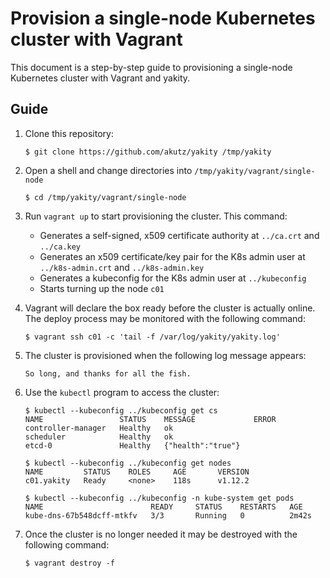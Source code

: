 # Provision a single-node Kubernetes cluster with Vagrant
This document is a step-by-step guide to provisioning a single-node Kubernetes 
cluster with Vagrant and yakity.

## Guide
1. Clone this repository:
    ```shell
    $ git clone https://github.com/akutz/yakity /tmp/yakity
    ```

2. Open a shell and change directories into `/tmp/yakity/vagrant/single-node`
    ```shell
    $ cd /tmp/yakity/vagrant/single-node
    ```

3. Run `vagrant up` to start provisioning the cluster. This command:

    * Generates a self-signed, x509 certificate authority at `../ca.crt` and `../ca.key`
    * Generates an x509 certificate/key pair for the K8s admin user at `../k8s-admin.crt` and `../k8s-admin.key`
    * Generates a kubeconfig for the K8s admin user at `../kubeconfig`
    * Starts turning up the node `c01`

4. Vagrant will declare the box ready before the cluster is actually online. The deploy process may be monitored with the following command:
    ```shell
    $ vagrant ssh c01 -c 'tail -f /var/log/yakity/yakity.log'
    ```

5. The cluster is provisioned when the following log message appears:
    ```
    So long, and thanks for all the fish.
    ```

6. Use the `kubectl` program to access the cluster:
    ```shell
    $ kubectl --kubeconfig ../kubeconfig get cs
    NAME                 STATUS    MESSAGE             ERROR
    controller-manager   Healthy   ok                  
    scheduler            Healthy   ok                  
    etcd-0               Healthy   {"health":"true"}
    ```

    ```shell
    $ kubectl --kubeconfig ../kubeconfig get nodes
    NAME         STATUS    ROLES     AGE       VERSION
    c01.yakity   Ready     <none>    118s      v1.12.2
    ```

    ```shell
    $ kubectl --kubeconfig ../kubeconfig -n kube-system get pods
    NAME                        READY     STATUS    RESTARTS   AGE
    kube-dns-67b548dcff-mtkfv   3/3       Running   0          2m42s
    ```

7. Once the cluster is no longer needed it may be destroyed with the following command:
    ```shell
    $ vagrant destroy -f
    ```